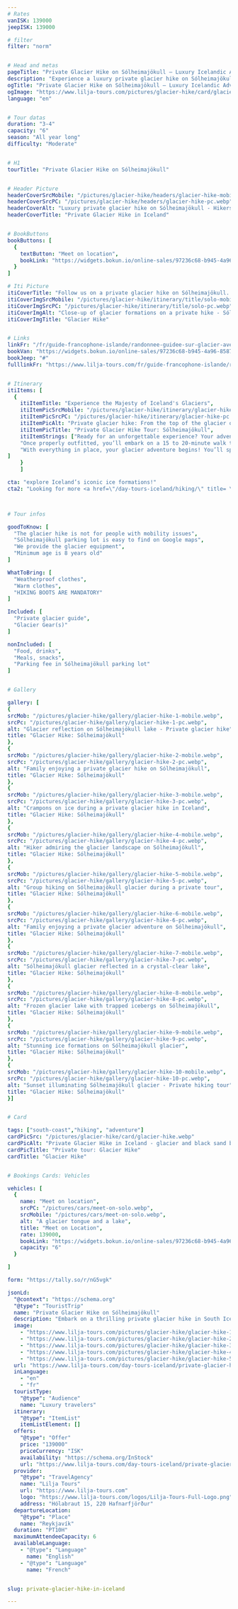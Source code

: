 ```yaml
---
# Rates
vanISK: 139000
jeepISK: 139000

# filter
filter: "norm"


# Head and metas
pageTitle: "Private Glacier Hike on Sólheimajökull – Luxury Icelandic Adventure"
description: "Experience a luxury private glacier hike on Sólheimajökull. Explore ice formations, crevasses, and breathtaking glacier landscapes with expert guides. Book your exclusive Iceland adventure today!"
ogTitle: "Private Glacier Hike on Sólheimajökull – Luxury Icelandic Adventure"
ogImage: "https://www.lilja-tours.com/pictures/glacier-hike/card/glacier-hike.webp"
language: "en"


# Tour datas
duration: "3-4"
capacity: "6"
season: "All year long"
difficulty: "Moderate"


# H1
tourTitle: "Private Glacier Hike on Sólheimajökull"


# Header Picture
headerCoverSrcMobile: "/pictures/glacier-hike/headers/glacier-hike-mobile.webp"
headerCoverSrcPC: "/pictures/glacier-hike/headers/glacier-hike-pc.webp"
headerCoverAlt: "Luxury private glacier hike on Sólheimajökull - Hikers ready to explore the ice"
headerCoverTitle: "Private Glacier Hike in Iceland"


# BookButtons
bookButtons: [
  {
    textButton: "Meet on location",
    bookLink: "https://widgets.bokun.io/online-sales/97236c68-b945-4a96-8587-660bdc4c45fd/experience-calendar/740991"
  }
]

# Iti Picture
itiCoverTitle: "Follow us on a private glacier hike on Sólheimajökull. Begin your adventure by meeting your expert guide at the Sólheimajökull parking lot. After gearing up with a harness, helmet, crampons, and an ice axe, set off to explore the glacier’s breathtaking ice formations, crevasses, and stunning landscapes. This exclusive glacier hike offers a personalized and unforgettable experience.​"
itiCoverImgSrcMobile: "/pictures/glacier-hike/itinerary/title/solo-mobile.webp"
itiCoverImgSrcPC: "/pictures/glacier-hike/itinerary/title/solo-pc.webp"
itiCoverImgAlt: "Close-up of glacier formations on a private hike - Sólheimajökull"
itiCoverImgTitle: "Glacier Hike"


# Links
linkFr: "/fr/guide-francophone-islande/randonnee-guidee-sur-glacier-avec-guide-francophone"
bookVan: "https://widgets.bokun.io/online-sales/97236c68-b945-4a96-8587-660bdc4c45fd/experience-calendar/740991"
bookJeep: "#"
fulllinkFr: "https://www.lilja-tours.com/fr/guide-francophone-islande/randonnee-guidee-sur-glacier-avec-guide-francophone"


# Itinerary
itiItems: [
  { 
    itiItemTitle: "Experience the Majesty of Iceland's Glaciers",
    itiItemPicSrcMobile: "/pictures/glacier-hike/itinerary/glacier-hike-mobile.webp",
    itiItemPicSrcPC: "/pictures/glacier-hike/itinerary/glacier-hike-pc.webp",
    itiItemPicAlt: "Private glacier hike: From the top of the glacier of Sólheimajökull",
    itiItemPicTitle: "Private Glacier Hike Tour: Sólheimajökull",
    itiItemStrings: ["Ready for an unforgettable experience? Your adventure begins as you meet your guide directly at the Sólheimajökull parking lot. There, your guide will provide you with all the necessary gear, including a harness, helmet, crampons, and an ice axe, ensuring you’re fully equipped for the glacier hike.",
    "Once properly outfitted, you’ll embark on a 15 to 20-minute walk to reach the impressive Sólheimajökull glacier. Before stepping onto the ice, your guide will give you important safety instructions and demonstrate the correct techniques for walking with crampons, ensuring a safe and enjoyable trek.",
    "With everything in place, your glacier adventure begins! You’ll spend approximately one hour exploring the ice, discovering breathtaking formations and deep crevasses. Since this is a private tour, your guide will take you away from the busiest areas, allowing you to fully appreciate the glacier’s beauty in peace, as if you had it all to yourself."
]
    }
    ]

cta: "explore Iceland’s iconic ice formations!"
cta2: "Looking for more <a href=\"/day-tours-iceland/hiking/\" title= \"See our Private Hiking tours\">private hiking tours</a>? Check our <a href=\"/day-tours-iceland/private-hiking-tour-glymur/\" title= \"See our Hiking tour to Glymur\">Private Hiking Tour to Glymur Waterfall</a> or our <a href=\"/day-tours-iceland/private-hiking-tour-kerlingarfjoll/\" title= \"See our Hiking Tour to Kerlingarfjöll\">Kerlingarfjöll Private Hiking Tour</a>"



# Tour infos

goodToKnow: [
  "The glacier hike is not for people with mobility issues", 
  "Sólheimajökull parking lot is easy to find on Google maps",
  "We provide the glacier equipment",
  "Minimum age is 8 years old"
]

WhatToBring: [
  "Weatherproof clothes", 
  "Warm clothes", 
  "HIKING BOOTS ARE MANDATORY"
]

Included: [
  "Private glacier guide",
  "Glacier Gear(s)"
]

nonIncluded: [
  "Food, drinks", 
  "Meals, snacks", 
  "Parking fee in Sólheimajökull parking lot"
]


# Gallery

gallery: [
{
srcMob: "/pictures/glacier-hike/gallery/glacier-hike-1-mobile.webp",
srcPc: "/pictures/glacier-hike/gallery/glacier-hike-1-pc.webp",
alt: "Glacier reflection on Sólheimajökull lake - Private glacier hike",
title: "Glacier Hike: Sólheimajökull"
},    
{
srcMob: "/pictures/glacier-hike/gallery/glacier-hike-2-mobile.webp",
srcPc: "/pictures/glacier-hike/gallery/glacier-hike-2-pc.webp",
alt: "Family enjoying a private glacier hike on Sólheimajökull",
title: "Glacier Hike: Sólheimajökull"
},    
{
srcMob: "/pictures/glacier-hike/gallery/glacier-hike-3-mobile.webp",
srcPc: "/pictures/glacier-hike/gallery/glacier-hike-3-pc.webp",
alt: "Crampons on ice during a private glacier hike in Iceland",
title: "Glacier Hike: Sólheimajökull"
},  
{
srcMob: "/pictures/glacier-hike/gallery/glacier-hike-4-mobile.webp",
srcPc: "/pictures/glacier-hike/gallery/glacier-hike-4-pc.webp",
alt: "Hiker admiring the glacier landscape on Sólheimajökull",
title: "Glacier Hike: Sólheimajökull"
},  
{
srcMob: "/pictures/glacier-hike/gallery/glacier-hike-5-mobile.webp",
srcPc: "/pictures/glacier-hike/gallery/glacier-hike-5-pc.webp",
alt: "Group hiking on Sólheimajökull glacier during a private tour",
title: "Glacier Hike: Sólheimajökull"
},   
{
srcMob: "/pictures/glacier-hike/gallery/glacier-hike-6-mobile.webp",
srcPc: "/pictures/glacier-hike/gallery/glacier-hike-6-pc.webp",
alt: "Family enjoying a private glacier adventure on Sólheimajökull",
title: "Glacier Hike: Sólheimajökull"
},    
{
srcMob: "/pictures/glacier-hike/gallery/glacier-hike-7-mobile.webp",
srcPc: "/pictures/glacier-hike/gallery/glacier-hike-7-pc.webp",
alt: "Sólheimajökull glacier reflected in a crystal-clear lake",
title: "Glacier Hike: Sólheimajökull"
},  
{
srcMob: "/pictures/glacier-hike/gallery/glacier-hike-8-mobile.webp",
srcPc: "/pictures/glacier-hike/gallery/glacier-hike-8-pc.webp",
alt: "Frozen glacier lake with trapped icebergs on Sólheimajökull",
title: "Glacier Hike: Sólheimajökull"
},  
{
srcMob: "/pictures/glacier-hike/gallery/glacier-hike-9-mobile.webp",
srcPc: "/pictures/glacier-hike/gallery/glacier-hike-9-pc.webp",
alt: "Stunning ice formations on Sólheimajökull glacier",
title: "Glacier Hike: Sólheimajökull"
},  
{
srcMob: "/pictures/glacier-hike/gallery/glacier-hike-10-mobile.webp",
srcPc: "/pictures/glacier-hike/gallery/glacier-hike-10-pc.webp",
alt: "Sunset illuminating Sólheimajökull glacier - Private hiking tour",
title: "Glacier Hike: Sólheimajökull"
}]


# Card

tags: ["south-coast","hiking", "adventure"]
cardPicSrc: "/pictures/glacier-hike/card/glacier-hike.webp"
cardPicAlt: "Private Glacier Hike in Iceland - glacier and black sand beach"
cardPicTitle: "Private tour: Glacier Hike"
cardTitle: "Glacier Hike"


# Bookings Cards: Vehicles

vehicles: [
  {
    name: "Meet on location",
    srcPC: "/pictures/cars/meet-on-solo.webp",
    srcMobile: "/pictures/cars/meet-on-solo.webp",
    alt: "A glacier tongue and a lake",
    title: "Meet on Location",
    rate: 139000,
    bookLink: "https://widgets.bokun.io/online-sales/97236c68-b945-4a96-8587-660bdc4c45fd/experience-calendar/740991",
    capacity: "6"
  }

]

form: "https://tally.so/r/nG5vgk"

jsonLd:
  "@context": "https://schema.org"
  "@type": "TouristTrip"
  name: "Private Glacier Hike on Sólheimajökull"
  description: "Embark on a thrilling private glacier hike in South Iceland with a certified guide. Explore crevasses, ice formations, and stunning glacier landscapes in safety and comfort. This 10-hour adventure includes private transport from Reykjavík and a personalized experience on the ice."
  image:
    - "https://www.lilja-tours.com/pictures/glacier-hike/glacier-hike-1-pc.webp"
    - "https://www.lilja-tours.com/pictures/glacier-hike/glacier-hike-2-pc.webp"
    - "https://www.lilja-tours.com/pictures/glacier-hike/glacier-hike-3-pc.webp"
    - "https://www.lilja-tours.com/pictures/glacier-hike/glacier-hike-4-pc.webp"
    - "https://www.lilja-tours.com/pictures/glacier-hike/glacier-hike-5-pc.webp"
  url: "https://www.lilja-tours.com/day-tours-iceland/private-glacier-hike-in-iceland/"
  inLanguage:
    - "en"
    - "fr"
  touristType:
    "@type": "Audience"
    name: "Luxury travelers"
  itinerary:
    "@type": "ItemList"
    itemListElement: []
  offers:
    "@type": "Offer"
    price: "139000"
    priceCurrency: "ISK"
    availability: "https://schema.org/InStock"
    url: "https://www.lilja-tours.com/day-tours-iceland/private-glacier-hike-in-iceland/"
  provider:
    "@type": "TravelAgency"
    name: "Lilja Tours"
    url: "https://www.lilja-tours.com"
    logo: "https://www.lilja-tours.com/logos/Lilja-Tours-Full-Logo.png"
    address: "Hólabraut 15, 220 Hafnarfjörður"
  departureLocation:
    "@type": "Place"
    name: "Reykjavík"
  duration: "PT10H"
  maximumAttendeeCapacity: 6
  availableLanguage:
    - "@type": "Language"
      name: "English"
    - "@type": "Language"
      name: "French"


slug: private-glacier-hike-in-iceland

---
```

